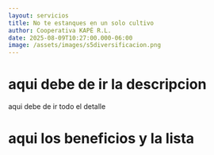 ```yaml
---
layout: servicios
title: No te estanques en un solo cultivo
author: Cooperativa KAPÉ R.L.
date: 2025-08-09T10:27:00.000-06:00
image: /assets/images/s5diversificacion.png
---
```

# aqui debe de ir la descripcion

aqui debe de ir todo el detalle 



# aqui los beneficios y la lista
